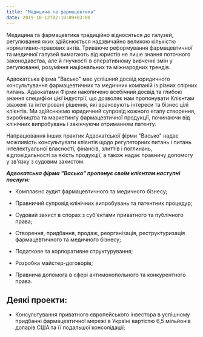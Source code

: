```yaml
---
title: "Медицина та фармацевтика"
date: 2019-10-12T02:10:09+03:00
---
```


Медицина та фармацевтика традиційно відносяться до галузей, регулювання яких здійснюється надзвичайно великою кількістю нормативно-правових актів. Триваюче реформування фармацевтичної та медичної галузей вимагають від юристів не лише знання поточного законодавства, але й гнучкості в оперативному вивченні змін у регулюванні, розуміння національних та міжнародних трендів. 

Адвокатська фірма "Васько" має успішний досвід юридичного консультування фармацевтичних та медичних компаній із різних спірних питань. Адвокатами Фірми накопичено всебічний досвід та глибокі знання специфіки цієї індустрії, що дозволяє нам пропонувати Клієнтам зважені та інтегровані рішення, які враховують інтереси та бізнес цілі клієнтів. Ми здійснюємо юридичний супровід кожного етапу створення, виробництва та маркетингу фармацевтичної продукції, починаючи від клінічних випробувань і закінчуючи отриманням патенту.

Напрацювання інших практик Адвокатської фірми "Васько" надає можливість консультувати клієнтів щодо регуляторних питань і питань інтелектуальної власності, фінансів, злиттів і поглинань, відповідальності за якість продукції, а також надає правничу допомогу у зв'язку з судовим захистом.

***Адвокатська фірма "Васько" пропонує своїм клієнтам наступні послуги:***

- Комплаєнс аудит фармацевтичного та медичного бізнесу;

- Правничий супровід клінічних випробувань та патентних процедур;

- Судовий захист в спорах з суб'єктами приватного та публічного права;

- Створення, придбання, продаж, реорганізація, реструктуризація фармацевтичного та медичного бізнесу;

- Податкове та корпоративне структурування;

- Розробка майстер-договорів;

- Правнича допомога в сфері антимонопольного та конкурентного права.

## Деякі проекти:

- Консультування приватного європейського інвестора в успішному придбанні фармацевтичної мережі в Україні вартістю 6,5 мільйонів доларів США та її подальшої консолідації;